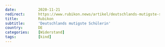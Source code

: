 ```yaml
---
date:          2020-11-21
redirect:      https://www.rubikon.news/artikel/deutschlands-mutigste-schulerin
title:         Rubikon
subtitle:      'Deutschlands mutigste Schülerin'
country:       DE
categories:    [Widerstand]
tags:          [kind]
---
```

